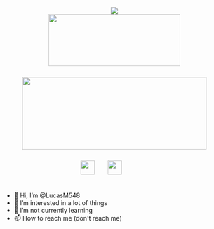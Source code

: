<div align=center>
  <img src="https://readme-typing-svg.herokuapp.com?color=2dd4bf&center=true&vCenter=true&width=600&height=100&lines=Hello+there!;I'm+Lucas👋" />
</div>

<!-- GitHub Streak -->
<div align=center style="margin-bottom: 25px;">
  <a href=http://github-readme-streak-stats.herokuapp.com/demo >
    <img width=300 height=118 src="https://github-readme-streak-stats.herokuapp.com/?user=LucasM54&background=0000&border=0000&stroke=aaa&ring=059669&fire=10b981&currStreakLabel=10b981&currStreakNum=4a9e90&sideLabels=10b981&sideNums=4a9e90&dates=aaa" />
  </a>
</div>

<!-- GitHub Stats -->
<div align=center >
  <a href=https://github.com/anuraghazra/github-readme-stats >
    <img width=420 height=165 src="https://github-readme-stats.vercel.app/api?username=LucasM548&bg_color=0000&text_color=aaa&title_color=10b981&icon_color=10b981&show_icons=true&border_color=aaa&border_radius=16" />
  </a>
</div>

<div align=center>
  <div style="display:inline-grid; gap:30px; grid-template-columns: auto auto auto auto; margin: 25px 0px 25px;">
    <img height="32" width="32" src="https://cdn.simpleicons.org/python.py/" />
    <img height="32" width="32" src="https://cdn.simpleicons.org/node.js/" />
  </div>
</div>


- 👋 Hi, I’m @LucasM548
- 👀 I’m interested in a lot of things
- 🌱 I’m not currently learning
- 📫 How to reach me (don't reach me)

<!---
LucasM548/LucasM548 is a ✨ special ✨ repository because its `README.md` (this file) appears on your GitHub profile.
You can click the Preview link to take a look at your changes.
--->
